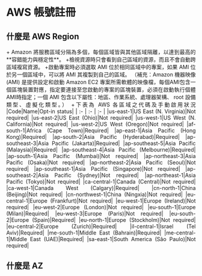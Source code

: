 # AWS 帳號註冊      

## 什麼是 AWS Region  
<div style="text-align: justify;">    
+ Amazon 將服務區域分隔為多個，每個區域皆與其他區域隔離，以達到最高的**容錯能力與穩定性**。                   
+檢視資源時只會看到自己區域的資源，而且不會自動跨區域複寫資源。        
+啟動專案時必須選取 AMI 位於相同區域中的專案，如果 AMI 位於另一個區域中，可以將 AMI 其複製到自己的區域。        
（補充：Amazon 機器映像 (AMI) 是提供設定和啟動 Amazon EC2 專案所需軟體的映像檔，每個AMI包含一個區塊裝置對應，指定要連接至您啟動的專案的區塊裝置，必須在啟動執行個體AMI時指定；一個 AMI 包含以下屬性：地區、作業系統、處理器架構、 root 設備類型、虛擬化類型。）        
+下表為 AWS 各區域之代碼及手動啟用狀況
|Code|Name|Opt-in status|
| :- | :- | :- |
|us-east-1|US East (N. Virginia)|Not required|
|us-east-2|US East (Ohio)|Not required|
|us-west-1|US West (N. California)|Not required|
|us-west-2|US West (Oregon)|Not required|
|af-south-1|Africa (Cape Town)|Required|
|ap-east-1|Asia Pacific (Hong Kong)|Required|
|ap-south-2|Asia Pacific (Hyderabad)|Required|
|ap-southeast-3|Asia Pacific (Jakarta)|Required|
|ap-southeast-5|Asia Pacific (Malaysia)|Required|
|ap-southeast-4|Asia Pacific (Melbourne)|Required|
|ap-south-1|Asia Pacific (Mumbai)|Not required|
|ap-northeast-3|Asia Pacific (Osaka)|Not required|
|ap-northeast-2|Asia Pacific (Seoul)|Not required|
|ap-southeast-1|Asia Pacific (Singapore)|Not required|
|ap-southeast-2|Asia Pacific (Sydney)|Not required|
|ap-northeast-1|Asia Pacific (Tokyo)|Not required|
|ca-central-1|Canada (Central)|Not required|
|ca-west-1|Canada West (Calgary)|Required|
|cn-north-1|China (Beijing)|Not required|
|cn-northwest-1|China (Ningxia)|Not required|
|eu-central-1|Europe (Frankfurt)|Not required|
|eu-west-1|Europe (Ireland)|Not required|
|eu-west-2|Europe (London)|Not required|
|eu-south-1|Europe (Milan)|Required|
|eu-west-3|Europe (Paris)|Not required|
|eu-south-2|Europe (Spain)|Required|
|eu-north-1|Europe (Stockholm)|Not required|
|eu-central-2|Europe (Zurich)|Required|
|il-central-1|Israel (Tel Aviv)|Required|
|me-south-1|Middle East (Bahrain)|Required|
|me-central-1|Middle East (UAE)|Required|
|sa-east-1|South America (São Paulo)|Not required|


</div>



## 什麼是 AZ